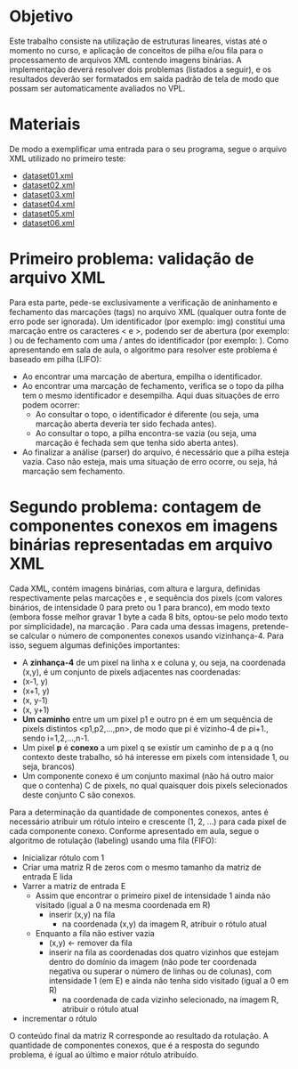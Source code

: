 # Objetivo

Este trabalho consiste na utilização de estruturas lineares, vistas até o momento no curso, e aplicação de conceitos de pilha
e/ou fila para o processamento de arquivos XML contendo imagens binárias. A implementação deverá resolver dois problemas
(listados a seguir), e os resultados deverão ser formatados em saída padrão de tela de modo que possam ser automaticamente 
avaliados no VPL.

# Materiais

De modo a exemplificar uma entrada para o seu programa, segue o arquivo XML utilizado no primeiro teste:

- [dataset01.xml](https://moodle.ufsc.br/pluginfile.php/2735418/mod_resource/content/1/dataset01.xml)
- [dataset02.xml](https://moodle.ufsc.br/pluginfile.php/2753879/mod_resource/content/2/dataset02.xml)
- [dataset03.xml](https://moodle.ufsc.br/pluginfile.php/2753881/mod_resource/content/2/dataset03.xml)
- [dataset04.xml](https://moodle.ufsc.br/pluginfile.php/2753881/mod_resource/content/2/dataset04.xml)
- [dataset05.xml](https://moodle.ufsc.br/pluginfile.php/2753881/mod_resource/content/2/dataset05.xml)
- [dataset06.xml](https://moodle.ufsc.br/pluginfile.php/2753881/mod_resource/content/2/dataset06.xml)

# Primeiro problema: validação de arquivo XML

Para esta parte, pede-se exclusivamente a verificação de aninhamento e fechamento das marcações (tags) no arquivo XML (qualquer outra fonte de erro pode ser ignorada). Um identificador (por exemplo: img) constitui uma marcação entre os caracteres < e >, podendo ser de abertura (por exemplo: <img>) ou de fechamento com uma / antes do identificador (por exemplo: </img>). Como apresentando em sala de aula, o algoritmo para resolver este problema é baseado em pilha (LIFO):

- Ao encontrar uma marcação de abertura, empilha o identificador.
- Ao encontrar uma marcação de fechamento, verifica se o topo da pilha tem o mesmo identificador e desempilha. Aqui duas situações de erro podem ocorrer:
  - Ao consultar o topo, o identificador é diferente (ou seja, uma marcação aberta deveria ter sido fechada antes).
  - Ao consultar o topo, a pilha encontra-se vazia (ou seja, uma marcação é fechada sem que tenha sido aberta antes).
- Ao finalizar a análise (parser) do arquivo, é necessário que a pilha esteja vazia. Caso não esteja, mais uma situação de erro ocorre, ou seja, há marcação sem fechamento.

# Segundo problema: contagem de componentes conexos em imagens binárias representadas em arquivo XML

Cada XML, contém imagens binárias, com altura e largura, definidas respectivamente pelas marcações <height> e <width>, e sequência dos pixels (com valores binários, de intensidade 0 para preto ou 1 para branco), em modo texto (embora fosse melhor gravar 1 byte a cada 8 bits, optou-se pelo modo texto por simplicidade), na marcação <data>. Para cada uma dessas imagens, pretende-se calcular o número de componentes conexos usando vizinhança-4. Para isso, seguem algumas definições importantes:

- A **zinhança-4** de um pixel na linha x e coluna y, ou seja, na coordenada (x,y), é um conjunto de pixels adjacentes nas coordenadas:
- (x-1, y)
- (x+1, y)
- (x, y-1)
- (x, y+1)
- **Um caminho** entre um um pixel p1 e outro pn é em um sequência de pixels distintos <p1,p2,...,pn>, de modo que pi é vizinho-4 de pi+1., sendo i=1,2,...,n-1.
- Um pixel **p** é **conexo** a um pixel q se existir um caminho de p a q (no contexto deste trabalho, só há interesse em pixels com intensidade 1, ou seja, brancos)
- Um componente conexo é um conjunto maximal (não há outro maior que o contenha) C de pixels, no qual quaisquer dois pixels selecionados deste conjunto C são conexos.

Para a determinação da quantidade de componentes conexos, antes é necessário atribuir um rótulo inteiro e crescente (1, 2, ...) para cada pixel de cada componente conexo. Conforme apresentado em aula, segue o algoritmo de rotulação (labeling) usando uma fila (FIFO):

- Inicializar rótulo com 1
- Criar uma matriz R de zeros com o mesmo tamanho da matriz de entrada E lida
- Varrer a matriz de entrada E
  - Assim que encontrar o primeiro pixel de intensidade 1 ainda não visitado (igual a 0 na mesma coordenada em R)
    - inserir (x,y) na fila
      - na coordenada (x,y) da imagem R, atribuir o rótulo atual
  - Enquanto a fila não estiver vazia
    - (x,y) ← remover da fila
    - inserir na fila as coordenadas dos quatro vizinhos que estejam dentro do domínio da imagem (não pode ter coordenada negativa ou superar o número de linhas ou de colunas), com intensidade 1 (em E) e ainda não tenha sido visitado (igual a 0 em R)
      - na coordenada de cada vizinho selecionado, na imagem R, atribuir o rótulo atual
- incrementar o rótulo

O conteúdo final da matriz R corresponde ao resultado da rotulação. A quantidade de componentes conexos, que é a resposta do segundo problema, é igual ao último e maior rótulo atribuído.

